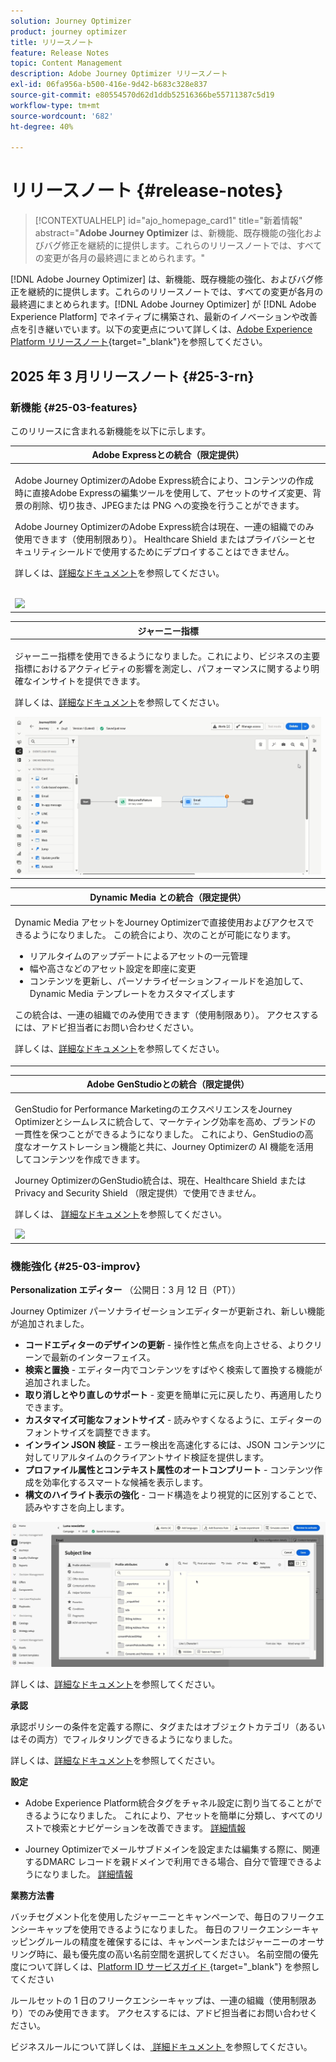 ```yaml
---
solution: Journey Optimizer
product: journey optimizer
title: リリースノート
feature: Release Notes
topic: Content Management
description: Adobe Journey Optimizer リリースノート
exl-id: 06fa956a-b500-416e-9d42-b683c328e837
source-git-commit: e80554570d62d1ddb52516366be55711387c5d19
workflow-type: tm+mt
source-wordcount: '682'
ht-degree: 40%

---
```


# リリースノート {#release-notes}

>[!CONTEXTUALHELP]
>id="ajo_homepage_card1"
>title="新着情報"
>abstract="**Adobe Journey Optimizer** は、新機能、既存機能の強化およびバグ修正を継続的に提供します。これらのリリースノートでは、すべての変更が各月の最終週にまとめられます。"

[!DNL Adobe Journey Optimizer] は、新機能、既存機能の強化、およびバグ修正を継続的に提供します。これらのリリースノートでは、すべての変更が各月の最終週にまとめられます。[!DNL Adobe Journey Optimizer] が [!DNL Adobe Experience Platform] でネイティブに構築され、最新のイノベーションや改善点を引き継いでいます。以下の変更点について詳しくは、[Adobe Experience Platform リリースノート](https://experienceleague.adobe.com/docs/experience-platform/release-notes/latest.html?lang=ja){target="_blank"}を参照してください。


## 2025 年 3 月リリースノート {#25-3-rn}


### 新機能 {#25-03-features}

このリリースに含まれる新機能を以下に示します。

<table>
<thead>
<tr>
<th><strong>Adobe Expressとの統合（限定提供）</strong><br/></th>
</tr>
</thead>
<tbody>
<tr>
<td>
<p>Adobe Journey OptimizerのAdobe Express統合により、コンテンツの作成時に直接Adobe Expressの編集ツールを使用して、アセットのサイズ変更、背景の削除、切り抜き、JPEGまたは PNG への変換を行うことができます。<p>
<p>Adobe Journey OptimizerのAdobe Express統合は現在、一連の組織でのみ使用できます（使用制限あり）。 Healthcare Shield またはプライバシーとセキュリティシールドで使用するためにデプロイすることはできません。</p>
<p>詳しくは、<a href="../integrations/express.md">詳細なドキュメント</a>を参照してください。</p>
</br>
<img src="assets/do-not-localize/express_resize.gif"/>
</td>
</tr>
</tbody>
</table>


<table>
<thead>
<tr>
<th><strong>ジャーニー指標</strong><br/></th>
</tr>
</thead>
<tbody>
<tr>
<td>
<p>ジャーニー指標を使用できるようになりました。これにより、ビジネスの主要指標におけるアクティビティの影響を測定し、パフォーマンスに関するより明確なインサイトを提供できます。</p>
<p>詳しくは、<a href="../building-journeys/success-metrics.md">詳細なドキュメント</a>を参照してください。</p>
<img src="assets/do-not-localize/success-metric.gif"/>
</td>
</tr>
</tbody>
</table>

<!-- table>
<thead>
<tr>
<th><strong>Calendar view for journeys (Limited Availability)</strong><br/></th>
</tr>
</thead>
<tbody>
<tr>
<td>
<p>A calendar view is now available in Journey Optimizer to visualize all journeys activations. From this view, you can browse your journeys and check details and properties.<p>
<p>This change is only available for a set of organizations (Limited Availability). To gain access, contact your Adobe representative.</p>
<p>For more information, refer to the <a href="../configuration/rule-sets.md">detailed documentation</a>.</p>
</td>
</tr>
</tbody>
</table-->

<table>
<thead>
<tr>
<th><strong>Dynamic Media との統合（限定提供）</strong><br/></th>
</tr>
</thead>
<tbody>
<tr>
<td>
<p>Dynamic Media アセットをJourney Optimizerで直接使用およびアクセスできるようになりました。 この統合により、次のことが可能になります。
<ul>
<li>リアルタイムのアップデートによるアセットの一元管理</li>
<li>幅や高さなどのアセット設定を即座に変更</li>
<li>コンテンツを更新し、パーソナライゼーションフィールドを追加して、Dynamic Media テンプレートをカスタマイズします</li>
</ul>
<p>
<p>この統合は、一連の組織でのみ使用できます（使用制限あり）。 アクセスするには、アドビ担当者にお問い合わせください。</p>
<p>詳しくは、<a href="../integrations/aem-dynamic.md">詳細なドキュメント</a>を参照してください。</p>
</td>
</tr>
</tbody>
</table>



<table>
<thead>
<tr>
<th><strong>Adobe GenStudioとの統合（限定提供）</strong><br/></th>
</tr>
</thead>
<tbody>
<tr>
<td>
<p>GenStudio for Performance MarketingのエクスペリエンスをJourney Optimizerとシームレスに統合して、マーケティング効率を高め、ブランドの一貫性を保つことができるようになりました。 これにより、GenStudioの高度なオーケストレーション機能と共に、Journey Optimizerの AI 機能を活用してコンテンツを作成できます。<p>
<p>Journey OptimizerのGenStudio統合は、現在、Healthcare Shield または Privacy and Security Shield （限定提供）で使用できません。</p>
<p>詳しくは、 <a href="../integrations/genstudio.md">詳細なドキュメント</a>を参照してください。</p>
<img src="assets/do-not-localize/genstudio.gif"/>
</td>
</tr>
</tbody>
</table>


<!--table>
<thead>
<tr>
<th><strong>LINE channel (Limited Availability)</strong><br/></th>
</tr>
</thead>
<tbody>
<tr>
<td>
<p>Adobe Journey Optimizer has expanded its cross-channel capabilities to include support for the LINE channel. This enhancement allows you to create, edit, and preview LINE experiences enabling more personalized and engaging interactions. With LINE, you can connect with more customers, send relevant content, and improve your engagement.<p>
<p>This capability is only available for a set of organizations (Limited Availability). To gain access, contact your Adobe representative.</p>
<p>For more information, refer to the <a href="../configuration/rule-sets.md">detailed documentation</a>.</p>
</td>
</tr>
</tbody>
</table-->


### 機能強化 {#25-03-improv}

**Personalization エディター** （公開日：3 月 12 日（PT））

Journey Optimizer パーソナライゼーションエディターが更新され、新しい機能が追加されました。
* **コードエディターのデザインの更新** - 操作性と焦点を向上させる、よりクリーンで最新のインターフェイス。
* **検索と置換** - エディター内でコンテンツをすばやく検索して置換する機能が追加されました。
* **取り消しとやり直しのサポート** - 変更を簡単に元に戻したり、再適用したりできます。
* **カスタマイズ可能なフォントサイズ** - 読みやすくなるように、エディターのフォントサイズを調整できます。
* **インライン JSON 検証** - エラー検出を高速化するには、JSON コンテンツに対してリアルタイムのクライアントサイド検証を提供します。
* **プロファイル属性とコンテキスト属性のオートコンプリート** - コンテンツ作成を効率化するスマートな候補を表示します。
* **構文のハイライト表示の強化** - コード構造をより視覚的に区別することで、読みやすさを向上します。

![Personalization エディターの新機能を示すビデオ ](assets/do-not-localize/personalization-editor.gif)

詳しくは、[詳細なドキュメント](../personalization/personalization-build-expressions.md)を参照してください。

**承認**

承認ポリシーの条件を定義する際に、タグまたはオブジェクトカテゴリ（あるいはその両方）でフィルタリングできるようになりました。

詳しくは、[詳細なドキュメント](../test-approve/approval-policies.md)を参照してください。

**設定**

* Adobe Experience Platform統合タグをチャネル設定に割り当てることができるようになりました。 これにより、アセットを簡単に分類し、すべてのリストで検索とナビゲーションを改善できます。 [詳細情報](../configuration/channel-surfaces.md#channel-config-tags)

* Journey Optimizerでメールサブドメインを設定または編集する際に、関連するDMARC レコードを親ドメインで利用できる場合、自分で管理できるようになりました。 [詳細情報](../configuration/dmarc-record.md#set-up-dmarc)

**業務方法書**

バッチセグメント化を使用したジャーニーとキャンペーンで、毎日のフリークエンシーキャップを使用できるようになりました。 毎日のフリークエンシーキャッピングルールの精度を確保するには、キャンペーンまたはジャーニーのオーサリング時に、最も優先度の高い名前空間を選択してください。 名前空間の優先度について詳しくは、[Platform ID サービスガイド ](https://experienceleague.adobe.com/en/docs/experience-platform/identity/features/identity-graph-linking-rules/namespace-priority){target="_blank"} を参照してください

ルールセットの 1 日のフリークエンシーキャップは、一連の組織（使用制限あり）でのみ使用できます。 アクセスするには、アドビ担当者にお問い合わせください。

ビジネスルールについて詳しくは、[ 詳細ドキュメント ](../configuration/rule-sets.md) を参照してください。

<!--**Content management**

To easily manage your fragments and your content templates, you can now use folders to organize them more effectively into a structured hierarchy. This improvement is only available for a set of organizations (Limited Availability). <!--To gain access, contact your Adobe representative.

**Deliverability**

You can now choose to have your emails relayed to your SMTP servers instead of being sent directly from Journey Optimizer to ISPs. This allows you to route final email deliveries through your own Mail Transfer Agents and IPs, or to perform final validations on the emails before sending them to your recipients. The SMTP relay capacity is available on demand - contact your Adobe representative.-->


